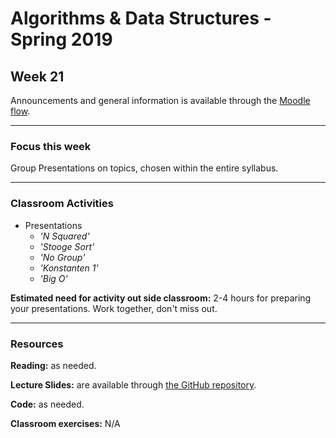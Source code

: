 # Algorithms & Data Structures - Spring 2019

## Week 21

Announcements and general information is available through the [Moodle flow](https://cphbusiness.mrooms.net/course/view.php?id=3150). 

-----------------

### Focus this week
Group Presentations on topics, chosen within the entire syllabus.

-----------------

### Classroom Activities 

- Presentations
   - _'N Squared'_
   - _'Stooge Sort'_
   - _'No Group'_
   - _'Konstanten 1'_
   - _'Big O'_

**Estimated need for activity out side classroom:** 2-4 hours for preparing your presentations. Work together, don't miss out.

-----------------
### Resources

**Reading:** as needed.

**Lecture Slides:** are available through [the GitHub repository](https://github.com/datsoftlyngby/soft2019spring-algorithms/blob/master/Weeklies/Week_06/Slides/02%20Introduction.pdf).

**Code:** as needed. 

**Classroom exercises:** N/A
